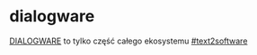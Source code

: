 # dialogware
[DIALOGWARE](https://www.dialogware.com/) to tylko część całego ekosystemu [#text2software](http://text.to.software)
